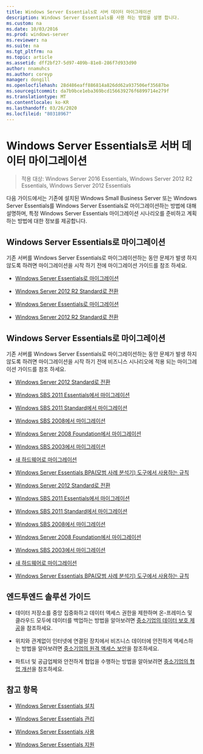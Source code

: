 ```yaml
---
title: Windows Server Essentials로 서버 데이터 마이그레이션
description: Windows Server Essentials를 사용 하는 방법을 설명 합니다.
ms.custom: na
ms.date: 10/03/2016
ms.prod: windows-server
ms.reviewer: na
ms.suite: na
ms.tgt_pltfrm: na
ms.topic: article
ms.assetid: dff2bf27-5d97-409b-81e8-286f7d933d90
author: nnamuhcs
ms.author: coreyp
manager: dongill
ms.openlocfilehash: 28d486eaff886814a826dd62a937506ef35687be
ms.sourcegitcommit: da7b9bce1eba369bcd156639276f6899714e279f
ms.translationtype: MT
ms.contentlocale: ko-KR
ms.lasthandoff: 03/26/2020
ms.locfileid: "80318967"
---
```

# <a name="migrate-server-data-to-windows-server-essentials"></a>Windows Server Essentials로 서버 데이터 마이그레이션

>적용 대상: Windows Server 2016 Essentials, Windows Server 2012 R2 Essentials, Windows Server 2012 Essentials

다음 가이드에서는 기존에 설치된 Windows Small Business Server 또는 Windows Server Essentials를 Windows Server Essentials로 마이그레이션하는 방법에 대해 설명하며, 특정 Windows Server Essentials 마이그레이션 시나리오를 준비하고 계획하는 방법에 대한 정보를 제공합니다.  
  
## <a name="migrate-to-windows-server-essentials"></a>Windows Server Essentials로 마이그레이션  
 기존 서버를 Windows Server Essentials로 마이그레이션하는 동안 문제가 발생 하지 않도록 하려면 마이그레이션을 시작 하기 전에 마이그레이션 가이드를 참조 하세요.  
  

-   [Windows Server Essentials로 마이그레이션](Migrate-from-Previous-Versions-to-Windows-Server-Essentials-or-Windows-Server-Essentials-Experience.md)  
  
-   [Windows Server 2012 R2 Standard로 전환](Transition-from-Windows-Server-2012-R2-Essentials-to-Windows-Server-2012-R2-Standard.md)  

-   [Windows Server Essentials로 마이그레이션](../migrate/Migrate-from-Previous-Versions-to-Windows-Server-Essentials-or-Windows-Server-Essentials-Experience.md)  
  
-   [Windows Server 2012 R2 Standard로 전환](../migrate/Transition-from-Windows-Server-2012-R2-Essentials-to-Windows-Server-2012-R2-Standard.md)  

  
## <a name="migrate-to-windows-server-essentials"></a>Windows Server Essentials로 마이그레이션  
 기존 서버를 Windows Server Essentials로 마이그레이션하는 동안 문제가 발생 하지 않도록 하려면 마이그레이션을 시작 하기 전에 비즈니스 시나리오에 적용 되는 마이그레이션 가이드를 참조 하세요.  
  

-   [Windows Server 2012 Standard로 전환](Transition-from-Windows-Server-2012-Essentials-to-Windows-Server-2012-Standard.md)  
  
-   [Windows SBS 2011 Essentials에서 마이그레이션](Migrate-Windows-Small-Business-Server-2011-Essentials-to-Windows-Server-Essentials.md)  
  
-   [Windows SBS 2011 Standard에서 마이그레이션](Migrate-Windows-Small-Business-Server-2011-Standard-to-Windows-Server-Essentials.md)  
  
-   [Windows SBS 2008에서 마이그레이션](Migrate-Windows-Small-Business-Server-2008-to-Windows-Server-Essentials.md)  
  
-   [Windows Server 2008 Foundation에서 마이그레이션](Migrate-Windows-Server-2008-Foundation-to-Windows-Server-Essentials.md)  
  
-   [Windows SBS 2003에서 마이그레이션](Migrate-Windows-Small-Business-Server-2003-to-Windows-Server-Essentials.md)  
  
-   [새 하드웨어로 마이그레이션](Migrate-Windows-Server-Essentials-to-New-Hardware.md)  
  
-   [Windows Server Essentials BPA(모범 사례 분석기) 도구에서 사용하는 규칙](Rules-used-by-the-Windows-Server-Essentials-Best-Practices-Analyzer--BPA--Tool.md)  

-   [Windows Server 2012 Standard로 전환](../migrate/Transition-from-Windows-Server-2012-Essentials-to-Windows-Server-2012-Standard.md)  
  
-   [Windows SBS 2011 Essentials에서 마이그레이션](../migrate/Migrate-Windows-Small-Business-Server-2011-Essentials-to-Windows-Server-Essentials.md)  
  
-   [Windows SBS 2011 Standard에서 마이그레이션](../migrate/Migrate-Windows-Small-Business-Server-2011-Standard-to-Windows-Server-Essentials.md)  
  
-   [Windows SBS 2008에서 마이그레이션](../migrate/Migrate-Windows-Small-Business-Server-2008-to-Windows-Server-Essentials.md)  
  
-   [Windows Server 2008 Foundation에서 마이그레이션](../migrate/Migrate-Windows-Server-2008-Foundation-to-Windows-Server-Essentials.md)  
  
-   [Windows SBS 2003에서 마이그레이션](../migrate/Migrate-Windows-Small-Business-Server-2003-to-Windows-Server-Essentials.md)  
  
-   [새 하드웨어로 마이그레이션](../migrate/Migrate-Windows-Server-Essentials-to-New-Hardware.md)  
  
-   [Windows Server Essentials BPA(모범 사례 분석기) 도구에서 사용하는 규칙](../migrate/Rules-used-by-the-Windows-Server-Essentials-Best-Practices-Analyzer--BPA--Tool.md)  

  
## <a name="end-to-end-solution-guides"></a>엔드투엔드 솔루션 가이드  
  
-    데이터 저장소를 중앙 집중화하고 데이터 액세스 권한을 제한하며 온-프레미스 및 클라우드 모두에 데이터를 백업하는 방법을 알아보려면 [중소기업의 데이터 보호 제공](https://technet.microsoft.com/library/dn582043.aspx)을 참조하세요.  
  
-    위치와 관계없이 인터넷에 연결된 장치에서 비즈니스 데이터에 안전하게 액세스하는 방법을 알아보려면 [중소기업의 원격 액세스 보안](https://technet.microsoft.com/library/dn629457.aspx)을 참조하세요.  
  
-    파트너 및 공급업체와 안전하게 협업을 수행하는 방법을 알아보려면 [중소기업의 협업 개선](https://technet.microsoft.com/library/dn747893.aspx)을 참조하세요.  
  
## <a name="see-also"></a>참고 항목  
  
-   [Windows Server Essentials 설치](../install/Install-Windows-Server-Essentials.md)  
  
-   [Windows Server Essentials 관리](../manage/Manage-Windows-Server-Essentials.md)  
  
-   [Windows Server Essentials 사용](../use/Use-Windows-Server-Essentials.md)  
  
-   [Windows Server Essentials 지원](../support/Support-Windows-Server-Essentials.md)
